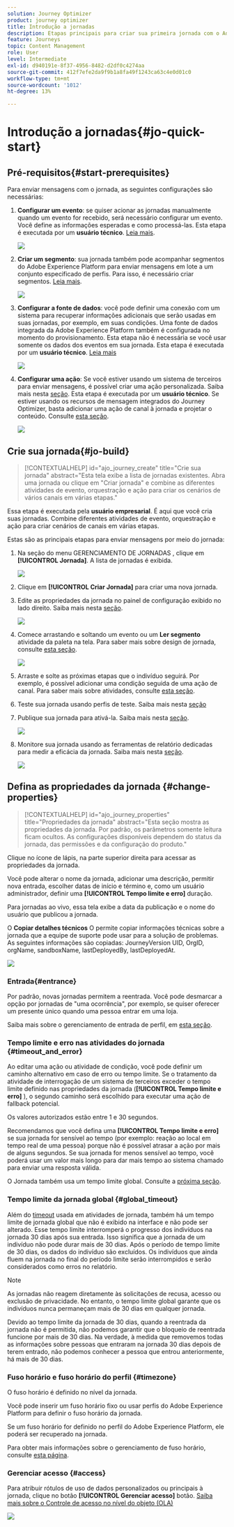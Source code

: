 ```yaml
---
solution: Journey Optimizer
product: journey optimizer
title: Introdução a jornadas
description: Etapas principais para criar sua primeira jornada com o Adobe Journey Optimizer
feature: Journeys
topic: Content Management
role: User
level: Intermediate
exl-id: d940191e-8f37-4956-8482-d2df0c4274aa
source-git-commit: 412f7efe2da9f9b1a8fa49f1243ca63c4e0d01c0
workflow-type: tm+mt
source-wordcount: '1012'
ht-degree: 13%

---
```


# Introdução a jornadas{#jo-quick-start}

## Pré-requisitos{#start-prerequisites}

Para enviar mensagens com o jornada, as seguintes configurações são necessárias:

1. **Configurar um evento**: se quiser acionar as jornadas manualmente quando um evento for recebido, será necessário configurar um evento. Você define as informações esperadas e como processá-las. Esta etapa é executada por um **usuário técnico**. [Leia mais](../event/about-events.md).

   ![](assets/jo-event7bis.png)

1. **Criar um segmento**: sua jornada também pode acompanhar segmentos do Adobe Experience Platform para enviar mensagens em lote a um conjunto especificado de perfis. Para isso, é necessário criar segmentos. [Leia mais](../segment/about-segments.md).

   ![](assets/segment2.png)

1. **Configurar a fonte de dados**: você pode definir uma conexão com um sistema para recuperar informações adicionais que serão usadas em suas jornadas, por exemplo, em suas condições. Uma fonte de dados integrada da Adobe Experience Platform também é configurada no momento do provisionamento. Esta etapa não é necessária se você usar somente os dados dos eventos em sua jornada. Esta etapa é executada por um **usuário técnico**. [Leia mais](../datasource/about-data-sources.md)

   ![](assets/jo-datasource.png)

1. **Configurar uma ação**: Se você estiver usando um sistema de terceiros para enviar mensagens, é possível criar uma ação personalizada. Saiba mais nesta [seção](../action/action.md). Esta etapa é executada por um **usuário técnico**. Se estiver usando os recursos de mensagem integrados do Journey Optimizer, basta adicionar uma ação de canal à jornada e projetar o conteúdo. Consulte [esta seção](../messages/get-started-content.md).

   ![](assets/custom2.png)

## Crie sua jornada{#jo-build}

>[!CONTEXTUALHELP]
>id="ajo_journey_create"
>title="Crie sua jornada"
>abstract="Esta tela exibe a lista de jornadas existentes. Abra uma jornada ou clique em &quot;Criar jornada&quot; e combine as diferentes atividades de evento, orquestração e ação para criar os cenários de vários canais em várias etapas."

Essa etapa é executada pela **usuário empresarial**. É aqui que você cria suas jornadas. Combine diferentes atividades de evento, orquestração e ação para criar cenários de canais em várias etapas.

Estas são as principais etapas para enviar mensagens por meio do jornada:

1. Na seção do menu GERENCIAMENTO DE JORNADAS , clique em **[!UICONTROL Jornada]**. A lista de jornadas é exibida.

   ![](assets/interface-journeys.png)

1. Clique em **[!UICONTROL Criar Jornada]** para criar uma nova jornada.

1. Edite as propriedades da jornada no painel de configuração exibido no lado direito. Saiba mais nesta [seção](journey-gs.md#change-properties).

   ![](assets/jo-properties.png)

1. Comece arrastando e soltando um evento ou um **Ler segmento** atividade da paleta na tela. Para saber mais sobre design de jornada, consulte [esta seção](using-the-journey-designer.md).

   ![](assets/read-segment.png)

1. Arraste e solte as próximas etapas que o indivíduo seguirá. Por exemplo, é possível adicionar uma condição seguida de uma ação de canal. Para saber mais sobre atividades, consulte [esta seção](using-the-journey-designer.md).

1. Teste sua jornada usando perfis de teste. Saiba mais nesta [seção](testing-the-journey.md)

1. Publique sua jornada para ativá-la. Saiba mais nesta [seção](publishing-the-journey.md).

   ![](assets/jo-journeyuc2_32bis.png)

1. Monitore sua jornada usando as ferramentas de relatório dedicadas para medir a eficácia da jornada. Saiba mais nesta [seção](../reports/live-report.md).

   ![](assets/jo-dynamic_report_journey_12.png)

## Defina as propriedades da jornada {#change-properties}

>[!CONTEXTUALHELP]
>id="ajo_journey_properties"
>title="Propriedades da jornada"
>abstract="Esta seção mostra as propriedades da jornada. Por padrão, os parâmetros somente leitura ficam ocultos. As configurações disponíveis dependem do status da jornada, das permissões e da configuração do produto."

Clique no ícone de lápis, na parte superior direita para acessar as propriedades da jornada.

Você pode alterar o nome da jornada, adicionar uma descrição, permitir nova entrada, escolher datas de início e término e, como um usuário administrador, definir uma **[!UICONTROL Tempo limite e erro]** duração.

Para jornadas ao vivo, essa tela exibe a data da publicação e o nome do usuário que publicou a jornada.

O **Copiar detalhes técnicos** O permite copiar informações técnicas sobre a jornada que a equipe de suporte pode usar para a solução de problemas. As seguintes informações são copiadas: JourneyVersion UID, OrgID, orgName, sandboxName, lastDeployedBy, lastDeployedAt.

![](assets/journey32.png)

### Entrada{#entrance}

Por padrão, novas jornadas permitem a reentrada. Você pode desmarcar a opção por jornadas de &quot;uma ocorrência&quot;, por exemplo, se quiser oferecer um presente único quando uma pessoa entrar em uma loja.

Saiba mais sobre o gerenciamento de entrada de perfil, em [esta seção](entry-management.md).

### Tempo limite e erro nas atividades do jornada {#timeout_and_error}

Ao editar uma ação ou atividade de condição, você pode definir um caminho alternativo em caso de erro ou tempo limite. Se o tratamento da atividade de interrogação de um sistema de terceiros exceder o tempo limite definido nas propriedades da jornada (**[!UICONTROL Tempo limite e erro]** ), o segundo caminho será escolhido para executar uma ação de fallback potencial.

Os valores autorizados estão entre 1 e 30 segundos.

Recomendamos que você defina uma **[!UICONTROL Tempo limite e erro]** se sua jornada for sensível ao tempo (por exemplo: reação ao local em tempo real de uma pessoa) porque não é possível atrasar a ação por mais de alguns segundos. Se sua jornada for menos sensível ao tempo, você poderá usar um valor mais longo para dar mais tempo ao sistema chamado para enviar uma resposta válida.

O Jornada também usa um tempo limite global. Consulte a [próxima seção](#global_timeout).

### Tempo limite da jornada global {#global_timeout}

Além do [timeout](#timeout_and_error) usada em atividades de jornada, também há um tempo limite de jornada global que não é exibido na interface e não pode ser alterado. Esse tempo limite interromperá o progresso dos indivíduos na jornada 30 dias após sua entrada. Isso significa que a jornada de um indivíduo não pode durar mais de 30 dias. Após o período de tempo limite de 30 dias, os dados do indivíduo são excluídos. Os indivíduos que ainda fluem na jornada no final do período limite serão interrompidos e serão considerados como erros no relatório.

>[!NOTE]
>
>As jornadas não reagem diretamente às solicitações de recusa, acesso ou exclusão de privacidade. No entanto, o tempo limite global garante que os indivíduos nunca permaneçam mais de 30 dias em qualquer jornada.

Devido ao tempo limite da jornada de 30 dias, quando a reentrada da jornada não é permitida, não podemos garantir que o bloqueio de reentrada funcione por mais de 30 dias. Na verdade, à medida que removemos todas as informações sobre pessoas que entraram na jornada 30 dias depois de terem entrado, não podemos conhecer a pessoa que entrou anteriormente, há mais de 30 dias.

### Fuso horário e fuso horário do perfil {#timezone}

O fuso horário é definido no nível da jornada.

Você pode inserir um fuso horário fixo ou usar perfis do Adobe Experience Platform para definir o fuso horário da jornada.

Se um fuso horário for definido no perfil do Adobe Experience Platform, ele poderá ser recuperado na jornada.

Para obter mais informações sobre o gerenciamento de fuso horário, consulte [esta página](../building-journeys/timezone-management.md).

### Gerenciar acesso {#access}

Para atribuir rótulos de uso de dados personalizados ou principais à jornada, clique no botão **[!UICONTROL Gerenciar acesso]** botão. [Saiba mais sobre o Controle de acesso no nível do objeto (OLA)](../administration/object-based-access.md)

![](assets/journeys-manage-access.png)
